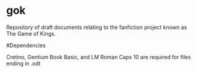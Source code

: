 # gok
Repository of draft documents relating to the fanfiction project known as The Game of Kings.

#Dependencies

Cretino, Gentium Book Basic, and LM Roman Caps 10 are required for files ending in .odt